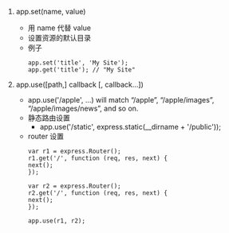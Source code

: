 1. app.set(name, value)
   - 用 name 代替 value
   - 设置资源的默认目录
   - 例子
     ```JS
     app.set('title', 'My Site');
     app.get('title'); // "My Site"
     ```

2. app.use([path,] callback [, callback...])
     -  app.use('/apple', ...) will match “/apple”, “/apple/images”, “/apple/images/news”, and so on.
     -  静态路由设置
        -  app.use('/static', express.static(__dirname + '/public'));
     - router 设置
          ```JS
          var r1 = express.Router();
          r1.get('/', function (req, res, next) {
          next();
          });

          var r2 = express.Router();
          r2.get('/', function (req, res, next) {
          next();
          });

          app.use(r1, r2);

          ```

